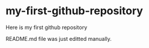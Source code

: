 # my-first-github-repository
Here is my first github repository

README.md file was just editted manually.
